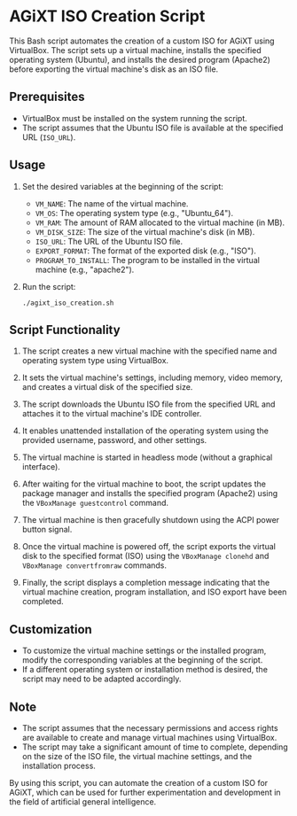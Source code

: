 # AGiXT ISO Creation Script

This Bash script automates the creation of a custom ISO for AGiXT using VirtualBox. The script sets up a virtual machine, installs the specified operating system (Ubuntu), and installs the desired program (Apache2) before exporting the virtual machine's disk as an ISO file.

## Prerequisites

- VirtualBox must be installed on the system running the script.
- The script assumes that the Ubuntu ISO file is available at the specified URL (`ISO_URL`).

## Usage

1. Set the desired variables at the beginning of the script:
   - `VM_NAME`: The name of the virtual machine.
   - `VM_OS`: The operating system type (e.g., "Ubuntu_64").
   - `VM_RAM`: The amount of RAM allocated to the virtual machine (in MB).
   - `VM_DISK_SIZE`: The size of the virtual machine's disk (in MB).
   - `ISO_URL`: The URL of the Ubuntu ISO file.
   - `EXPORT_FORMAT`: The format of the exported disk (e.g., "ISO").
   - `PROGRAM_TO_INSTALL`: The program to be installed in the virtual machine (e.g., "apache2").

2. Run the script:
   ```
   ./agixt_iso_creation.sh
   ```

## Script Functionality

1. The script creates a new virtual machine with the specified name and operating system type using VirtualBox.

2. It sets the virtual machine's settings, including memory, video memory, and creates a virtual disk of the specified size.

3. The script downloads the Ubuntu ISO file from the specified URL and attaches it to the virtual machine's IDE controller.

4. It enables unattended installation of the operating system using the provided username, password, and other settings.

5. The virtual machine is started in headless mode (without a graphical interface).

6. After waiting for the virtual machine to boot, the script updates the package manager and installs the specified program (Apache2) using the `VBoxManage guestcontrol` command.

7. The virtual machine is then gracefully shutdown using the ACPI power button signal.

8. Once the virtual machine is powered off, the script exports the virtual disk to the specified format (ISO) using the `VBoxManage clonehd` and `VBoxManage convertfromraw` commands.

9. Finally, the script displays a completion message indicating that the virtual machine creation, program installation, and ISO export have been completed.

## Customization

- To customize the virtual machine settings or the installed program, modify the corresponding variables at the beginning of the script.
- If a different operating system or installation method is desired, the script may need to be adapted accordingly.

## Note

- The script assumes that the necessary permissions and access rights are available to create and manage virtual machines using VirtualBox.
- The script may take a significant amount of time to complete, depending on the size of the ISO file, the virtual machine settings, and the installation process.

By using this script, you can automate the creation of a custom ISO for AGiXT, which can be used for further experimentation and development in the field of artificial general intelligence.

